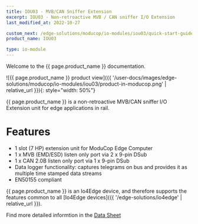 ```yaml
---
title: IOU03 - MVB/CAN Sniffer Extension
excerpt: IOU03 - Non-retroactive MVB / CAN sniffer I/O Extension
last_modified_at: 2022-10-27

custom_next: /edge-solutions/moducop/io-modules/iou03/quick-start-guide
product_name: IOU03

type: io-module
---
```


Welcome to the {{ page.product_name }} documentation.

![{{ page.product_name }} product view]({{ '/user-docs/images/edge-solutions/moducop/io-modules/iou03/product-in-moducop.png' | relative_url }}){: style="width: 50%"}


{{ page.product_name }} is a non-retroactive MVB/CAN sniffer I/O Extension unit for edge applications in rail.

# Features

* 1 slot (7 HP) extension unit for ModuCop Edge Computer
* 1 x MVB (EMD/ESD) listen only port via 2 x 9-pin DSub
* 1 x CAN 2.0B listen only port via 1 x 9-pin DSub
* Data logger functionality: captures telegrams on bus and provides it as multiple time stamped data streams
* EN50155 compliant

{{ page.product_name }} is an Io4Edge device, and therefore supports the features common to all [Io4Edge devices]({{ '/edge-solutions/io4edge' | relative_url }}).

Find more detailed informtion in the [Data Sheet](https://www.ci4rail.com/wp-content/uploads/2021/10/IOU03_DS_en.pdf)
